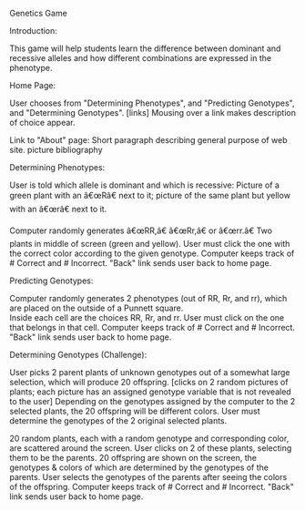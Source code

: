 Genetics Game


Introduction:

This game will help students learn the difference between dominant and recessive alleles and how different combinations are expressed in the phenotype.


Home Page:

User chooses from "Determining Phenotypes", and "Predicting Genotypes", and "Determining Genotypes". [links]  Mousing over a link makes description of choice appear.

Link to "About" page:
  Short paragraph describing general purpose of web site.
  picture bibliography


Determining Phenotypes:

User is told which allele is dominant and which is recessive: Picture of a green plant with an â€œRâ€ next to it; picture of the same plant but yellow with an â€œrâ€ next to it.

Computer randomly generates â€œRR,â€ â€œRr,â€ or â€œrr.â€
Two plants in middle of screen (green and yellow).  User must click the one with the correct color according to the given genotype.
Computer keeps track of # Correct and # Incorrect.
"Back" link sends user back to home page.


Predicting Genotypes:

Computer randomly generates 2 phenotypes (out of RR, Rr, and rr), which are placed on the outside of a Punnett square.  
Inside each cell are the choices RR, Rr, and rr.  User must click on the one that belongs in that cell.
Computer keeps track of # Correct and # Incorrect.
"Back" link sends user back to home page.


Determining Genotypes (Challenge):

User picks 2 parent plants of unknown genotypes out of a somewhat large selection, which will produce 20 offspring. [clicks on 2 random pictures of plants; each picture has an assigned genotype variable that is not revealed to the user]
Depending on the genotypes assigned by the computer to the 2 selected plants, the 20 offspring will be different colors.
User must determine the genotypes of the 2 original selected plants.

20 random plants, each with a random genotype and corresponding color, are scattered around the screen.
User clicks on 2 of these plants, selecting them to be the parents.
20 offspring are shown on the screen, the genotypes & colors of which are determined by the genotypes of the parents.
User selects the genotypes of the parents after seeing the colors of the offspring.
Computer keeps track of # Correct and # Incorrect.
"Back" link sends user back to home page.
